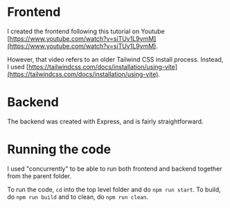 # Frontend 

I created the frontend following this tutorial on Youtube [https://www.youtube.com/watch?v=siTUv1L9ymM](https://www.youtube.com/watch?v=siTUv1L9ymM).

However, that video refers to an older Tailwind CSS install process.
Instead, I used [https://tailwindcss.com/docs/installation/using-vite](https://tailwindcss.com/docs/installation/using-vite).

# Backend

The backend was created with Express, and is fairly straightforward.

# Running the code

I used "concurrently" to be able to run both frontend and backend together from the parent folder. 

To run the code, `cd` into the top level folder and do `npm run start`. To build, do `npm run build` and to clean, do `npm run clean`.
